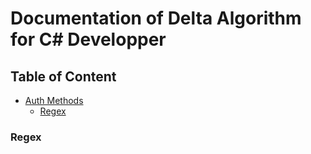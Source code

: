 # Documentation of Delta Algorithm for C# Developper

## Table of Content

* [Auth Methods](#auth-methods)
  * [Regex](#regex)

### Regex
